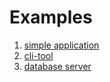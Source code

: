 # Examples

1. [simple application](application)
2. [cli-tool](cli-tool)
3. [database server](database)